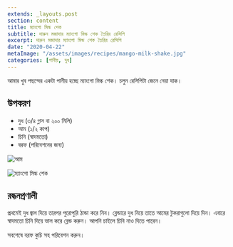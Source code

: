 ```yaml
---
extends: _layouts.post
section: content
title: ম্যাংগো মিল্ক শেক
subtitle: দারুন মজাদার ম্যাংগো মিল্ক শেক তৈরির রেসিপি
excerpt: দারুন মজাদার ম্যাংগো মিল্ক শেক তৈরির রেসিপি
date: "2020-04-22"
metaImage: "/assets/images/recipes/mango-milk-shake.jpg"
categories: [পানীয়, দুধ]
---
```


আমার খুব পছন্দের একটা পানীয় হচ্ছে ম্যাংগো মিল্ক শেক। চলুন রেসিপিটা জেনে নেয়া যাক।

## উপকরণ

- দুধ (৩/৪ গ্লাস বা ২০০ মিলি)
- আম (১/২ কাপ)
- চিনি (স্বাদমতো)
- বরফ (পরিবেশনের জন্য)

![আম](/assets/images/recipes/mango.jpg)

![ম্যাংগো মিল্ক শেক](/assets/images/recipes/mango-milk-shake.jpg)

## রন্ধনপ্রণালী

প্রথমেই দুধ জ্বাল দিয়ে তারপর পুরোপুরি ঠান্ডা করে নিন। ব্লেন্ডারে দুধ নিয়ে তাতে আমের টুকরাগুলো দিয়ে দিন। এবারে
স্বাদমতো চিনি দিয়ে ভাল করে ব্লেন্ড করুন। আপনি চাইলে চিনি নাও দিতে পারেন।

সবশেষে বরফ কুচি সহ পরিবেশন করুন।
